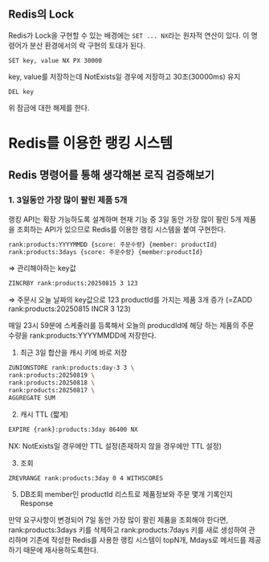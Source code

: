 ## Redis의 Lock
Redis가 Lock을 구현할 수 있는 배경에는 `SET ... NX`라는 원자적 연산이 있다.
이 명령어가 분산 환경에서의 락 구현의 토대가 된다.
```shell
SET key, value NX PX 30000
```
key, value를 저장하는데 NotExists일 경우에 저장하고 30초(30000ms) 유지

```shell
DEL key
```
위 잠금에 대한 해제를 한다.



# Redis를 이용한 랭킹 시스템
## Redis 명령어를 통해 생각해본 로직 검증해보기
### 1. 3일동안 가장 많이 팔린 제품 5개
랭킹 API는 확장 가능하도록 설계하며 현재 기능 중 3일 동안 가장 많이 팔린 5개 제품을 조회하는 API가 있으므로 Redis를 이용한 랭킹 시스템을 붙여 구현한다.

```bash
rank:products:YYYYMMDD {score: 주문수량} {member: productId}
rank:products:3days {score: 주문수량} {member:productId}
```
⇒ 관리해야하는 key값

```bash
ZINCRBY rank:products:20250815 3 123
```
⇒ 주문시 오늘 날짜의 key값으로 123 productId를 가지는 제품 3개 증가 (=ZADD rank:products:20250815 INCR 3 123)


매일 23시 59분에 스케줄러를 등록해서 오늘의 producdId에 해당 하는 제품의 주문 수량을 rank:products:YYYYMMDD에 저장한다.
1) 최근 3일 합산을 캐시 키에 바로 저장
```bash
ZUNIONSTORE rank:products:day-3 3 \
rank:products:20250819 \
rank:products:20250818 \
rank:products:20250817 \
AGGREGATE SUM
```

2) 캐시 TTL (짧게)
```bash
EXPIRE {rank}:products:3day 86400 NX
```
NX: NotExists일 경우에만 TTL 설정(존재하지 않을 경우에만 TTL 설정)

3) 조회
```bash
ZREVRANGE rank:products:3day 0 4 WITHSCORES
```

5) DB조회
member인 productId 리스트로 제품정보와 주문 몇개 기록인지 Response

만약 요구사항이 변경되어 7일 동안 가장 많이 팔린 제품을 조회해야 한다면, rank:products:3days 키를 삭제하고 rank:products:7days 키를 새로 생성하여 관리하며
기존에 작성한 Redis를 사용한 랭킹 시스템이 topN개, Mdays로 메서드를 제공하기 때문에 재사용하도록한다.




